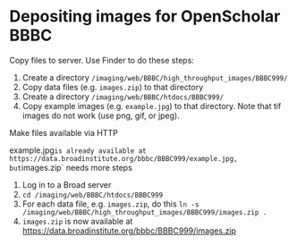 # Depositing images for OpenScholar BBBC

Copy files to server. Use Finder to do these steps:
1. Create a directory `/imaging/web/BBBC/high_throughput_images/BBBC999/`
1. Copy data files (e.g. `images.zip`) to that directory
1. Create a directory `/imaging/web/BBBC/htdocs/BBBC999/`
1. Copy example images (e.g. `example.jpg`) to that directory. Note that tif images do not work (use png, gif, or jpeg).


Make files available via HTTP

example.jpg` is already available at https://data.broadinstitute.org/bbbc/BBBC999/example.jpg, but `images.zip` needs more steps

1. Log in to a Broad server
1. `cd /imaging/web/BBBC/htdocs/BBBC999`
1. For each data file, e.g. `images.zip`, do this `ln -s /imaging/web/BBBC/high_throughput_images/BBBC999/images.zip .`
1. `images.zip` is now available at https://data.broadinstitute.org/bbbc/BBBC999/images.zip
